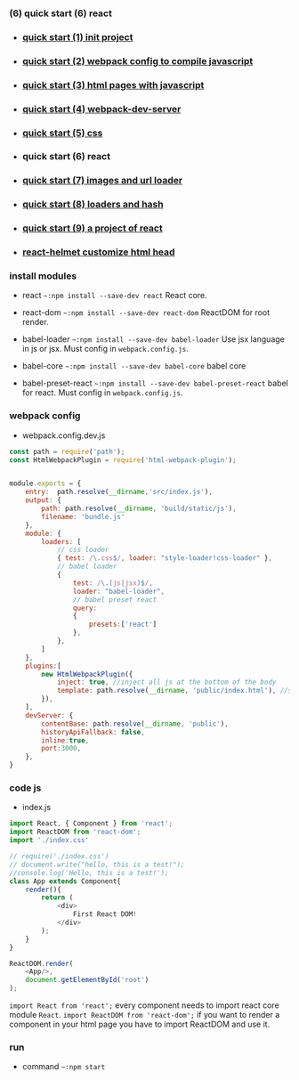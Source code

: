### **(6) quick start (6) react**


+ ### [quick start (1) init project](https://www.jianshu.com/p/b5df2e74aa20)
+ ### [quick start (2) webpack config to compile javascript](https://www.jianshu.com/p/71e4b19c1264)
+ ### [quick start (3) html pages with javascript](https://www.jianshu.com/p/8e2656d51037)
+ ### [quick start (4) webpack-dev-server](https://www.jianshu.com/p/58dd29b62500)
+ ### [quick start (5) css](https://www.jianshu.com/p/e98d4c4d34cf)
+ ### quick start (6) react
+ ### [quick start (7) images and url loader](https://www.jianshu.com/p/30cf1c8bb2b1)
+ ### [quick start (8) loaders and hash](https://www.jianshu.com/p/64fe50f2d3ad)
+ ### [quick start (9) a project of react](https://www.jianshu.com/p/395b299fa8f0)
+ ### [react-helmet customize html head](https://www.jianshu.com/p/97ced0c8f891)

### install modules
+ react
```~:npm install --save-dev react```
React core.

+ react-dom
```~:npm install --save-dev react-dom```
ReactDOM for root render.

+ babel-loader
```~:npm install --save-dev babel-loader```
Use jsx language in js or jsx. Must config in ```webpack.config.js```.

+ babel-core
```~:npm install --save-dev babel-core```
babel core

+ babel-preset-react
```~:npm install --save-dev babel-preset-react```
babel for react. Must config in ```webpack.config.js```.

### webpack config
+ webpack.config.dev.js
```js
const path = require('path');
const HtmlWebpackPlugin = require('html-webpack-plugin');


module.exports = {
    entry:  path.resolve(__dirname,'src/index.js'),
    output: {
        path: path.resolve(__dirname, 'build/static/js'),
        filename: 'bundle.js'
    },
    module: {
        loaders: [
            // css loader
            { test: /\.css$/, loader: "style-loader!css-loader" },
            // babel loader
            { 
                test: /\.(js|jsx)$/, 
                loader: "babel-loader",
                // babel preset react
                query:
                {
                    presets:['react']
                },
            },
        ]
    },
    plugins:[
        new HtmlWebpackPlugin({
            inject: true, //inject all js at the bottom of the body
            template: path.resolve(__dirname, 'public/index.html'), //source file
        }),
    ],
    devServer: {
        contentBase: path.resolve(__dirname, 'public'),
        historyApiFallback: false,
        inline:true,
        port:3000,
    },
}
```

### code js
+ index.js
```js
import React, { Component } from 'react';
import ReactDOM from 'react-dom';
import './index.css'

// require('./index.css')
// document.write("hello, this is a test!");
//console.log('Hello, this is a test!');
class App extends Component{
    render(){
        return (
            <div>
                First React DOM!
            </div>
        );
    }
}

ReactDOM.render(
    <App/>,
    document.getElementById('root')
);
```
```import React from 'react';``` every component needs to import react core module ```React```.
```import ReactDOM from 'react-dom';``` if you want to render a component in your html page you have to import ReactDOM and use it.

### run
+ command
```~:npm start```

